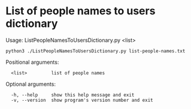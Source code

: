 # List of people names to users dictionary

Usage: ListPeopleNamesToUsersDictionary.py &lt;list&gt;

```
python3 ./ListPeopleNamesToUsersDictionary.py list-people-names.txt
```

Positional arguments:
```
  <list>         list of people names
```
Optional arguments:
```
  -h, --help     show this help message and exit
  -v, --version  show program's version number and exit
```
